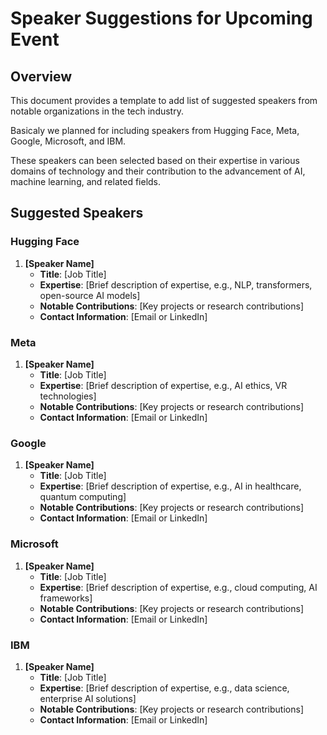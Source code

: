# Speaker Suggestions for Upcoming Event

## Overview
This document provides a template to add list of suggested speakers from notable organizations in the tech industry.

Basicaly we planned for including speakers from  Hugging Face, Meta, Google, Microsoft, and IBM. 

These speakers can been selected based on their expertise in various domains of technology and their contribution to the advancement of AI, machine learning, and related fields.

## Suggested Speakers

### Hugging Face
1. **[Speaker Name]**
   - **Title**: [Job Title]
   - **Expertise**: [Brief description of expertise, e.g., NLP, transformers, open-source AI models]
   - **Notable Contributions**: [Key projects or research contributions]
   - **Contact Information**: [Email or LinkedIn]

### Meta
1. **[Speaker Name]**
   - **Title**: [Job Title]
   - **Expertise**: [Brief description of expertise, e.g., AI ethics, VR technologies]
   - **Notable Contributions**: [Key projects or research contributions]
   - **Contact Information**: [Email or LinkedIn]

### Google
1. **[Speaker Name]**
   - **Title**: [Job Title]
   - **Expertise**: [Brief description of expertise, e.g., AI in healthcare, quantum computing]
   - **Notable Contributions**: [Key projects or research contributions]
   - **Contact Information**: [Email or LinkedIn]

### Microsoft
1. **[Speaker Name]**
   - **Title**: [Job Title]
   - **Expertise**: [Brief description of expertise, e.g., cloud computing, AI frameworks]
   - **Notable Contributions**: [Key projects or research contributions]
   - **Contact Information**: [Email or LinkedIn]

### IBM
1. **[Speaker Name]**
   - **Title**: [Job Title]
   - **Expertise**: [Brief description of expertise, e.g., data science, enterprise AI solutions]
   - **Notable Contributions**: [Key projects or research contributions]
   - **Contact Information**: [Email or LinkedIn]

